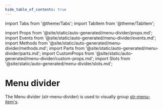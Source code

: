 ```yaml
---
hide_table_of_contents: true
---
```

import Tabs from '@theme/Tabs';
import TabItem from '@theme/TabItem';

import Props from '@site/static/auto-generated/menu-divider/props.md';
import Events from '@site/static/auto-generated/menu-divider/events.md';
import Methods from '@site/static/auto-generated/menu-divider/methods.md';
import Parts from '@site/static/auto-generated/menu-divider/parts.md';
import CustomProps from '@site/static/auto-generated/menu-divider/custom-props.md';
import Slots from '@site/static/auto-generated/menu-divider/slots.md';



# Menu divider

The Menu divider (str-menu-divider) is used to visually group [str-menu-item's](menu-item.md).

  
<Props />
<Events />
<Methods />
<Parts />
<CustomProps />
<Slots />
